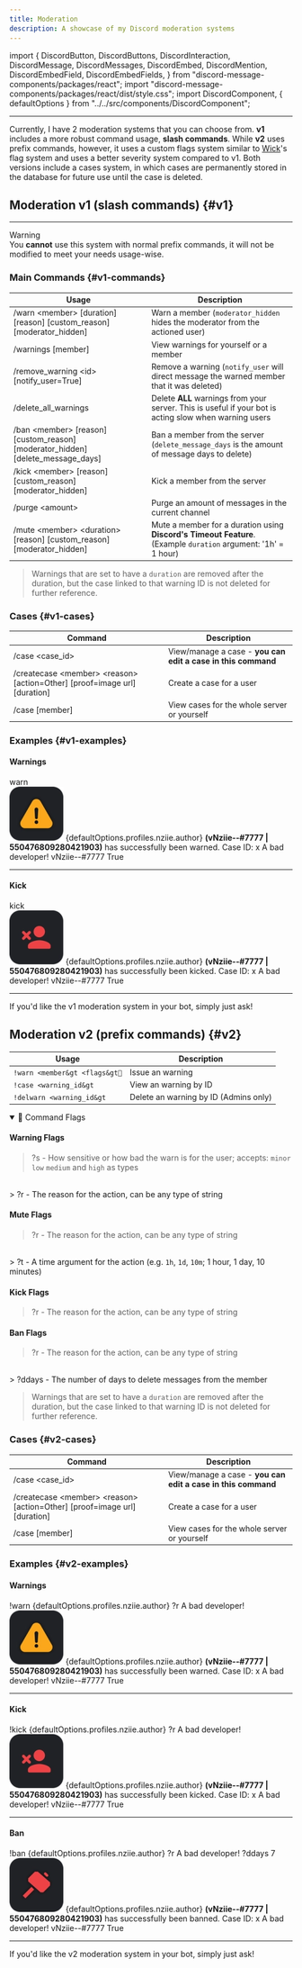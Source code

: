 ```yaml
---
title: Moderation
description: A showcase of my Discord moderation systems
---
```

import {
  DiscordButton,
  DiscordButtons,
  DiscordInteraction,
  DiscordMessage,
  DiscordMessages,
  DiscordEmbed,
  DiscordMention,
  DiscordEmbedField,
  DiscordEmbedFields,
} from "discord-message-components/packages/react";
import "discord-message-components/packages/react/dist/style.css";
import DiscordComponent, { defaultOptions } from "../../src/components/DiscordComponent";

---

Currently, I have 2 moderation systems that you can choose from. **v1** includes a more robust command usage, **slash commands**. While **v2** uses prefix commands, however, it uses a custom flags system similar to [Wick](https://wickbot.com)'s flag system and uses a better severity system compared to v1. Both versions include a cases system, in which cases are permanently stored in the database for future use until the case is deleted.


## Moderation v1 (slash commands) {#v1}
---
<div className="box yellow no-background shadow">
<div className="title">
Warning
</div>
You <strong>cannot</strong> use this system with normal prefix commands, it will not be modified to meet your needs usage-wise.
</div>

### Main Commands {#v1-commands}
|     Usage               |  Description  |
| ----------------------- | ----------- |
| <span className="mention">/warn &lt;member&gt; [duration] [reason] [custom_reason] [moderator_hidden]</span>  | Warn a member (`moderator_hidden` hides the moderator from the actioned user)       |
| <span className="mention">/warnings [member]</span>         | View warnings for yourself or a member | 
| <span className="mention">/remove_warning &lt;id&gt; [notify_user=True]</span>  | Remove a warning (`notify_user` will direct message the warned member that it was deleted)        |
| <span className="mention">/delete_all_warnings</span>  | Delete **ALL** warnings from your server. This is useful if your bot is acting slow when warning users        |
| <span className="mention">/ban &lt;member&gt; [reason] [custom_reason] [moderator_hidden] [delete_message_days]</span>   | Ban a member from the server (`delete_message_days` is the amount of message days to delete)       |
| <span className="mention">/kick &lt;member&gt; [reason] [custom_reason] [moderator_hidden]</span>   | Kick a member from the server    |
| <span className="mention">/purge &lt;amount&gt;</span>   | Purge an amount of messages in the current channel    |
| <span className="mention">/mute &lt;member&gt; &lt;duration&gt; [reason] [custom_reason] [moderator_hidden]</span>   | Mute a member for a duration using **Discord's Timeout Feature**. (Example `duration` argument: '1h' = 1 hour)    |

> Warnings that are set to have a `duration` are removed after the duration, but the case linked to that warning ID is not deleted for further reference.

### Cases {#v1-cases}
| Command | Description | 
| ----------------------- | ----------- |
| <span className="mention">/case &lt;case_id&gt;</span> | View/manage a case - **you can edit a case in this command** |
| <span className="mention">/createcase &lt;member&gt; &lt;reason&gt; [action=Other] [proof=image url] [duration]</span> | Create a case for a user |
| <span className="mention">/case [member]</span> | View cases for the whole server or yourself |

### Examples {#v1-examples}

#### Warnings
<DiscordComponent>
    <DiscordMessage profile="bot" bot>
      <div slot="interactions">
        <DiscordInteraction profile="bob" command>
          warn
        </DiscordInteraction>
      </div>
        <DiscordEmbed
        authorIcon="/img/logo.png"
        authorName="Warned vNziie--#7777"
        borderColor="#fee75c"
        >
        <img src='/img/warning.png' className='emoji'/> <DiscordMention highlight={true}>{defaultOptions.profiles.nziie.author}</DiscordMention> <strong>(vNziie--#7777 | 550476809280421903)</strong> has successfully been warned.
        <span slot="footer">Case ID: x</span>
            <DiscordEmbedFields slot="fields" inline="false">
                <DiscordEmbedField fieldTitle="Reason" inline="false">
                A bad developer!
                </DiscordEmbedField>
                <DiscordEmbedField fieldTitle="Moderator" inline="false">
                  vNziie--#7777
                </DiscordEmbedField>
                <DiscordEmbedField fieldTitle="Member Notified" inline="false">
                  True
                </DiscordEmbedField>
            </DiscordEmbedFields>
        </DiscordEmbed>
    </DiscordMessage>
</DiscordComponent>

---
#### Kick
<DiscordComponent>
    <DiscordMessage profile="bot" bot>
      <div slot="interactions">
        <DiscordInteraction profile="bob" command>
          kick
        </DiscordInteraction>
      </div>
        <DiscordEmbed
        authorIcon="/img/logo.png"
        authorName="Kicked vNziie--#7777"
        borderColor="#e74c3c"
        >
        <img src='/img/kick.png' className='emoji'/> <DiscordMention highlight={true}>{defaultOptions.profiles.nziie.author}</DiscordMention> <strong>(vNziie--#7777 | 550476809280421903)</strong> has successfully been kicked.
        <span slot="footer">Case ID: x</span>
            <DiscordEmbedFields slot="fields" inline="false">
                <DiscordEmbedField fieldTitle="Reason" inline="false">
                A bad developer!
                </DiscordEmbedField>
                <DiscordEmbedField fieldTitle="Moderator" inline="false">
                  vNziie--#7777
                </DiscordEmbedField>
                <DiscordEmbedField fieldTitle="Member Notified" inline="false">
                  True
                </DiscordEmbedField>
            </DiscordEmbedFields>
        </DiscordEmbed>
    </DiscordMessage>
</DiscordComponent>

---

<div className="box green no-background shadow">
If you'd like the v1 moderation system in your bot, simply just ask!
</div>

## Moderation v2 (prefix commands) {#v2}
| Usage | Description |
| ----------------------- | ----------- |
| <code>!warn &lt;member&gt &lt;flags&gt🚩</code> | Issue an warning |
| <code>!case &lt;warning_id&gt</code> | View an warning by ID |
| <code>!delwarn &lt;warning_id&gt</code> | Delete an warning by ID (Admins only) |

<details className="customdetails" open>
<summary>🚩 Command Flags</summary>
<h4>Warning Flags</h4>

> <span className="timestamp">?s</span> - How sensitive or how bad the warn is for the user; accepts: <code>minor</code> <code>low</code> <code>medium</code> and <code>high</code> as types
<br/>
> <span className="timestamp">?r</span> - The reason for the action, can be any type of string

<h4>Mute Flags</h4>

> <span className="timestamp">?r</span> - The reason for the action, can be any type of string
<br/>
> <span className="timestamp">?t</span> - A time argument for the action (e.g. <code>1h</code>, <code>1d</code>, <code>10m</code>; 1 hour, 1 day, 10 minutes)

<h4>Kick Flags</h4>

> <span className="timestamp">?r</span> - The reason for the action, can be any type of string

<h4>Ban Flags</h4>

> <span className="timestamp">?r</span> - The reason for the action, can be any type of string
<br/>
> <span className="timestamp">?ddays</span> - The number of days to delete messages from the member

</details> 



> Warnings that are set to have a `duration` are removed after the duration, but the case linked to that warning ID is not deleted for further reference.

### Cases {#v2-cases}
| Command | Description | 
| ----------------------- | ----------- |
| <span className="mention">/case &lt;case_id&gt;</span> | View/manage a case - **you can edit a case in this command** |
| <span className="mention">/createcase &lt;member&gt; &lt;reason&gt; [action=Other] [proof=image url] [duration]</span> | Create a case for a user |
| <span className="mention">/case [member]</span> | View cases for the whole server or yourself |

### Examples {#v2-examples}

#### Warnings
<DiscordComponent>
    <DiscordMessage profile="nziie">
    !warn <DiscordMention highlight={true}>{defaultOptions.profiles.nziie.author}</DiscordMention> ?r A bad developer!
    </DiscordMessage>
    <DiscordMessage profile="bot" bot>
        <DiscordEmbed
        authorIcon="/img/logo.png"
        authorName="Warned vNziie--#7777"
        borderColor="#fee75c"
        >
        <img src='/img/warning.png' className='emoji'/> <DiscordMention highlight={true}>{defaultOptions.profiles.nziie.author}</DiscordMention> <strong>(vNziie--#7777 | 550476809280421903)</strong> has successfully been warned.
        <span slot="footer">Case ID: x</span>
            <DiscordEmbedFields slot="fields" inline="false">
                <DiscordEmbedField fieldTitle="Reason" inline="false">
                A bad developer!
                </DiscordEmbedField>
                <DiscordEmbedField fieldTitle="Moderator" inline="false">
                  vNziie--#7777
                </DiscordEmbedField>
                <DiscordEmbedField fieldTitle="Member Notified" inline="false">
                  True
                </DiscordEmbedField>
            </DiscordEmbedFields>
        </DiscordEmbed>
    </DiscordMessage>
</DiscordComponent>

---
#### Kick
<DiscordComponent>
    <DiscordMessage profile="nziie">
    !kick <DiscordMention highlight={true}>{defaultOptions.profiles.nziie.author}</DiscordMention> ?r A bad developer!
    </DiscordMessage>
    <DiscordMessage profile="bot" bot>
        <DiscordEmbed
        authorIcon="/img/logo.png"
        authorName="Kicked vNziie--#7777"
        borderColor="#e74c3c"
        >
        <img src='/img/kick.png' className='emoji'/> <DiscordMention highlight={true}>{defaultOptions.profiles.nziie.author}</DiscordMention> <strong>(vNziie--#7777 | 550476809280421903)</strong> has successfully been kicked.
        <span slot="footer">Case ID: x</span>
            <DiscordEmbedFields slot="fields" inline="false">
                <DiscordEmbedField fieldTitle="Reason" inline="false">
                A bad developer!
                </DiscordEmbedField>
                <DiscordEmbedField fieldTitle="Moderator" inline="false">
                  vNziie--#7777
                </DiscordEmbedField>
                <DiscordEmbedField fieldTitle="Member Notified" inline="false">
                  True
                </DiscordEmbedField>
            </DiscordEmbedFields>
        </DiscordEmbed>
    </DiscordMessage>
</DiscordComponent>

---

#### Ban
<DiscordComponent>
    <DiscordMessage profile="nziie">
    !ban <DiscordMention highlight={true}>{defaultOptions.profiles.nziie.author}</DiscordMention> ?r A bad developer! ?ddays 7
    </DiscordMessage>
    <DiscordMessage profile="bot" bot>
        <DiscordEmbed
        authorIcon="/img/logo.png"
        authorName="Banned vNziie--#7777"
        borderColor="red"
        >
        <img src='/img/ban.png' className='emoji'/> <DiscordMention highlight={true}>{defaultOptions.profiles.nziie.author}</DiscordMention> <strong>(vNziie--#7777 | 550476809280421903)</strong> has successfully been banned.
        <span slot="footer">Case ID: x</span>
            <DiscordEmbedFields slot="fields" inline="false">
                <DiscordEmbedField fieldTitle="Reason" inline="false">
                A bad developer!
                </DiscordEmbedField>
                <DiscordEmbedField fieldTitle="Moderator" inline="false">
                  vNziie--#7777
                </DiscordEmbedField>
                <DiscordEmbedField fieldTitle="Member Notified" inline="false">
                  True
                </DiscordEmbedField>
            </DiscordEmbedFields>
        </DiscordEmbed>
    </DiscordMessage>
</DiscordComponent>

---
<div className="box green no-background shadow">
If you'd like the v2 moderation system in your bot, simply just ask!
</div>